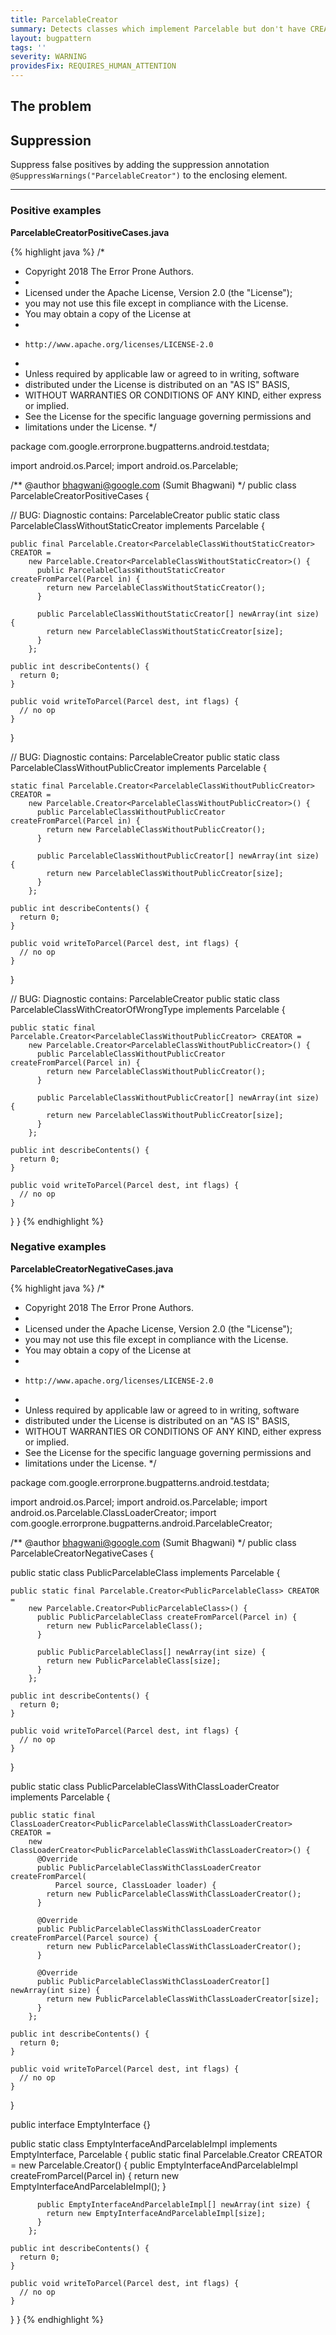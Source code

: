```yaml
---
title: ParcelableCreator
summary: Detects classes which implement Parcelable but don't have CREATOR
layout: bugpattern
tags: ''
severity: WARNING
providesFix: REQUIRES_HUMAN_ATTENTION
---
```


<!--
*** AUTO-GENERATED, DO NOT MODIFY ***
To make changes, edit the @BugPattern annotation or the explanation in docs/bugpattern.
-->

## The problem


## Suppression
Suppress false positives by adding the suppression annotation `@SuppressWarnings("ParcelableCreator")` to the enclosing element.

----------

### Positive examples
__ParcelableCreatorPositiveCases.java__

{% highlight java %}
/*
 * Copyright 2018 The Error Prone Authors.
 *
 * Licensed under the Apache License, Version 2.0 (the "License");
 * you may not use this file except in compliance with the License.
 * You may obtain a copy of the License at
 *
 *     http://www.apache.org/licenses/LICENSE-2.0
 *
 * Unless required by applicable law or agreed to in writing, software
 * distributed under the License is distributed on an "AS IS" BASIS,
 * WITHOUT WARRANTIES OR CONDITIONS OF ANY KIND, either express or implied.
 * See the License for the specific language governing permissions and
 * limitations under the License.
 */

package com.google.errorprone.bugpatterns.android.testdata;

import android.os.Parcel;
import android.os.Parcelable;

/** @author bhagwani@google.com (Sumit Bhagwani) */
public class ParcelableCreatorPositiveCases {

  // BUG: Diagnostic contains: ParcelableCreator
  public static class ParcelableClassWithoutStaticCreator implements Parcelable {

    public final Parcelable.Creator<ParcelableClassWithoutStaticCreator> CREATOR =
        new Parcelable.Creator<ParcelableClassWithoutStaticCreator>() {
          public ParcelableClassWithoutStaticCreator createFromParcel(Parcel in) {
            return new ParcelableClassWithoutStaticCreator();
          }

          public ParcelableClassWithoutStaticCreator[] newArray(int size) {
            return new ParcelableClassWithoutStaticCreator[size];
          }
        };

    public int describeContents() {
      return 0;
    }

    public void writeToParcel(Parcel dest, int flags) {
      // no op
    }
  }

  // BUG: Diagnostic contains: ParcelableCreator
  public static class ParcelableClassWithoutPublicCreator implements Parcelable {

    static final Parcelable.Creator<ParcelableClassWithoutPublicCreator> CREATOR =
        new Parcelable.Creator<ParcelableClassWithoutPublicCreator>() {
          public ParcelableClassWithoutPublicCreator createFromParcel(Parcel in) {
            return new ParcelableClassWithoutPublicCreator();
          }

          public ParcelableClassWithoutPublicCreator[] newArray(int size) {
            return new ParcelableClassWithoutPublicCreator[size];
          }
        };

    public int describeContents() {
      return 0;
    }

    public void writeToParcel(Parcel dest, int flags) {
      // no op
    }
  }

  // BUG: Diagnostic contains: ParcelableCreator
  public static class ParcelableClassWithCreatorOfWrongType implements Parcelable {

    public static final Parcelable.Creator<ParcelableClassWithoutPublicCreator> CREATOR =
        new Parcelable.Creator<ParcelableClassWithoutPublicCreator>() {
          public ParcelableClassWithoutPublicCreator createFromParcel(Parcel in) {
            return new ParcelableClassWithoutPublicCreator();
          }

          public ParcelableClassWithoutPublicCreator[] newArray(int size) {
            return new ParcelableClassWithoutPublicCreator[size];
          }
        };

    public int describeContents() {
      return 0;
    }

    public void writeToParcel(Parcel dest, int flags) {
      // no op
    }
  }
}
{% endhighlight %}

### Negative examples
__ParcelableCreatorNegativeCases.java__

{% highlight java %}
/*
 * Copyright 2018 The Error Prone Authors.
 *
 * Licensed under the Apache License, Version 2.0 (the "License");
 * you may not use this file except in compliance with the License.
 * You may obtain a copy of the License at
 *
 *     http://www.apache.org/licenses/LICENSE-2.0
 *
 * Unless required by applicable law or agreed to in writing, software
 * distributed under the License is distributed on an "AS IS" BASIS,
 * WITHOUT WARRANTIES OR CONDITIONS OF ANY KIND, either express or implied.
 * See the License for the specific language governing permissions and
 * limitations under the License.
 */

package com.google.errorprone.bugpatterns.android.testdata;

import android.os.Parcel;
import android.os.Parcelable;
import android.os.Parcelable.ClassLoaderCreator;
import com.google.errorprone.bugpatterns.android.ParcelableCreator;

/** @author bhagwani@google.com (Sumit Bhagwani) */
public class ParcelableCreatorNegativeCases {

  public static class PublicParcelableClass implements Parcelable {

    public static final Parcelable.Creator<PublicParcelableClass> CREATOR =
        new Parcelable.Creator<PublicParcelableClass>() {
          public PublicParcelableClass createFromParcel(Parcel in) {
            return new PublicParcelableClass();
          }

          public PublicParcelableClass[] newArray(int size) {
            return new PublicParcelableClass[size];
          }
        };

    public int describeContents() {
      return 0;
    }

    public void writeToParcel(Parcel dest, int flags) {
      // no op
    }
  }

  public static class PublicParcelableClassWithClassLoaderCreator implements Parcelable {

    public static final ClassLoaderCreator<PublicParcelableClassWithClassLoaderCreator> CREATOR =
        new ClassLoaderCreator<PublicParcelableClassWithClassLoaderCreator>() {
          @Override
          public PublicParcelableClassWithClassLoaderCreator createFromParcel(
              Parcel source, ClassLoader loader) {
            return new PublicParcelableClassWithClassLoaderCreator();
          }

          @Override
          public PublicParcelableClassWithClassLoaderCreator createFromParcel(Parcel source) {
            return new PublicParcelableClassWithClassLoaderCreator();
          }

          @Override
          public PublicParcelableClassWithClassLoaderCreator[] newArray(int size) {
            return new PublicParcelableClassWithClassLoaderCreator[size];
          }
        };

    public int describeContents() {
      return 0;
    }

    public void writeToParcel(Parcel dest, int flags) {
      // no op
    }
  }

  public interface EmptyInterface {}

  public static class EmptyInterfaceAndParcelableImpl implements EmptyInterface, Parcelable {
    public static final Parcelable.Creator<EmptyInterface> CREATOR =
        new Parcelable.Creator<EmptyInterface>() {
          public EmptyInterfaceAndParcelableImpl createFromParcel(Parcel in) {
            return new EmptyInterfaceAndParcelableImpl();
          }

          public EmptyInterfaceAndParcelableImpl[] newArray(int size) {
            return new EmptyInterfaceAndParcelableImpl[size];
          }
        };

    public int describeContents() {
      return 0;
    }

    public void writeToParcel(Parcel dest, int flags) {
      // no op
    }
  }
}
{% endhighlight %}


